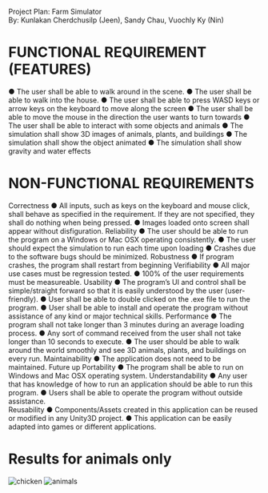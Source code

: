 Project Plan: Farm Simulator  
By: Kunlakan Cherdchusilp (Jeen), Sandy Chau, Vuochly Ky (Nin)  

# FUNCTIONAL REQUIREMENT (FEATURES)

●	The user shall be able to walk around in the scene.
●	The user shall be able to walk into the house.
●	The user shall be able to press WASD keys or arrow keys on the keyboard to move along the screen 
●	The user shall be able to move the mouse in the direction the user wants to turn towards
●	The user shall be able to interact with some objects and animals
●	The simulation shall show 3D images of animals, plants, and buildings
●	The simulation shall show the object animated
●	The simulation shall show gravity and water effects

# NON-FUNCTIONAL REQUIREMENTS

Correctness	●	All inputs, such as keys on the keyboard and mouse click, shall behave as specified in the requirement. If they are not specified, they shall do nothing when being pressed.
●	Images loaded onto screen shall appear without disfiguration. 
Reliability	●	The user should be able to run the program on a Windows or Mac OSX operating consistently. 
●	The user should expect the simulation to run each time upon loading
●	Crashes due to the software bugs should be minimized.
Robustness	●	If program crashes, the program shall restart from beginning
Verifiability	●	All major use cases must be regression tested.
●	100% of the user requirements must be measureable.
Usability	●	The program’s UI and control shall be simple/straight forward so that it is easily understood by the user (user-friendly).
●	User shall be able to double clicked on the .exe file to run the program.
●	User shall be able to install and operate the program without assistance of any kind or major technical skills.
Performance	●	The program shall not take longer than 3 minutes during an average loading process.
●	Any sort of command received from the user shall not take longer than 10 seconds to execute.
●	The user should be able to walk around the world smoothly and see 3D animals, plants, and buildings on every run.
Maintainability	●	The application does not need to be maintained. Future up
Portability	●	The program shall be able to run on Windows and Mac OSX operating system.
Understandability	●	Any user that has knowledge of how to run an application should be able to run this program.
●	Users shall be able to operate the program without outside assistance.  
Reusability	●	Components/Assets created in this application can be reused or modified in any Unity3D project.
●	This application can be easily adapted into games or different applications.

# Results for animals only


![chicken](https://cloud.githubusercontent.com/assets/9274886/25076281/4ab764e6-22d4-11e7-914d-4d9e647bc9f3.png)
![animals](https://cloud.githubusercontent.com/assets/9274886/25076282/4c2fa16c-22d4-11e7-9dde-e0216f9eb04a.png)

